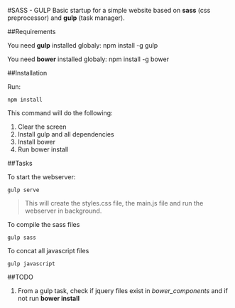 #SASS - GULP
Basic startup for a simple website based on **sass** (css preprocessor) and **gulp** (task manager).

##Requirements

You need **gulp** installed globaly: npm install -g gulp

You need **bower** installed globaly: npm install -g bower

##Installation

Run:

    npm install
This command will do the following:

1. Clear the screen
2. Install gulp and all dependencies
3. Install bower
4. Run bower install

##Tasks

To start the webserver:

    gulp serve

>This will create the styles.css file, the main.js file and run the webserver in background.

To compile the sass files

    gulp sass

To concat all javascript files

    gulp javascript    


##TODO

1. From a gulp task, check if jquery files exist in *bower_components* and if not run **bower install**
